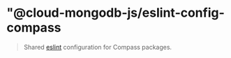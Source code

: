 # "@cloud-mongodb-js/eslint-config-compass

> Shared [eslint][eslint] configuration for Compass packages.

[eslint]: https://eslint.org/
